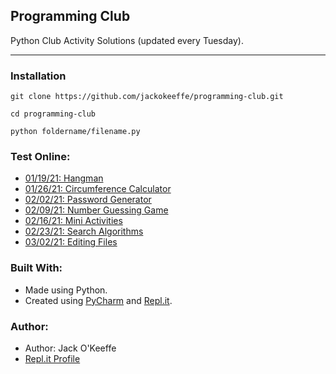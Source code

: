 ## Programming Club
Python Club Activity Solutions (updated every Tuesday).
<hr>

### Installation
```
git clone https://github.com/jackokeeffe/programming-club.git

cd programming-club

python foldername/filename.py
```
### Test Online:
- [01/19/21: Hangman](https://repl.it/talk/share/011921-Hangman/123449)
- [01/26/21: Circumference Calculator](https://repl.it/talk/share/012621-Circumference-Calculator/123452)
- [02/02/21: Password Generator](https://repl.it/talk/share/020221-Password-Generator/123453)
- [02/09/21: Number Guessing Game](https://repl.it/@jackokeeffe/Club-Code-020921#main.py)
- [02/16/21: Mini Activities](https://repl.it/talk/share/21621-Mini-Activities/123456)
- [02/23/21: Search Algorithms](https://repl.it/@jackokeeffe/Club-Code-022321#main.py)
- [03/02/21: Editing Files](https://repl.it/@jackokeeffe/020321-Edit-File#main.py)

### Built With:
- Made using Python.
- Created using [PyCharm](https://www.jetbrains.com/pycharm/) and [Repl.it](https://repl.it/~).
  
### Author:
- Author: Jack O'Keeffe
- [Repl.it Profile](https://repl.it/@jackokeeffe)